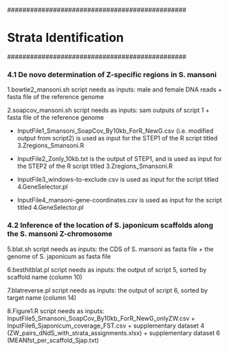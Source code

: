 ###############################################
# Strata Identification #
###############################################
 
### 4.1 De novo determination of Z-specific regions in S. mansoni 

1.bowtie2_mansoni.sh script needs as inputs: male and female DNA reads + fasta file of the reference genome

2.soapcov_mansoni.sh script needs as inputs: sam outputs of script 1 + fasta file of the reference genome

* InputFile1_Smansoni_SoapCov_By10kb_ForR_NewG.csv (i.e. modified output from script2) is used as input for the STEP1 of the R script titled 3.Zregions_Smansoni.R

* InputFile2_Zonly_10kb.txt is the output of STEP1, and is used as input for the STEP2 of the R script titled 3.Zregions_Smansoni.R

* InputFile3_windows-to-exclude.csv is used as input for the script titled 4.GeneSelector.pl    

* InputFile4_mansoni-gene-coordinates.csv is used as input for the script titled 4.GeneSelector.pl 

### 4.2 Inference of the location of  S. japonicum scaffolds along the S. mansoni Z-chromosome

5.blat.sh script needs as inputs: the CDS of S. mansoni as fasta file + the genome of S. japonicum as fasta file

6.besthitblat.pl script needs as inputs: the output of script 5, sorted by scaffold name (column 10)

7.blatreverse.pl script needs as inputs: the output of script 6, sorted by target name (column 14)

8.Figure1.R script needs as inputs: InputFile5_Smansoni_SoapCov_By10kb_ForR_NewG_onlyZW.csv + InputFile6_Sjaponicum_coverage_FST.csv + supplementary dataset 4 (ZW_pairs_dNdS_with_strata_assignments.xlsx) + supplementary dataset 6 (MEANfst_per_scaffold_Sjap.txt)
